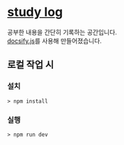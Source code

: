 # [study log](https://ginameee.github.io/TIL)

공부한 내용을 간단히 기록하는 공간입니다. <br>
[docsify.js](https://docsify.js.org/#/)를 사용해 만들어졌습니다.

## 로컬 작업 시

### 설치

```
> npm install
```

### 실행

```
> npm run dev
```
